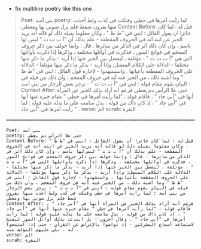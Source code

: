 - fix multiline poetry like this one
>   Poet: بني أسد
>    poetry: لما رأيت أمرها في حطي وفنكت في كذب ولط أخذت منها بقرون شمط فلم يزل صوبي بها ومعطي
    Context Before: قيل له : لما كان جائزا أن يقول القائل : ابني في "ط ظ " ، وكان معلوما بقيله ذلك لو قاله أنه يريد الخبر عن ابنه أنه في الحروف المقطعة - علم بذلك أن "أ ب ت ث " ليس لها باسم ، وإن كان ذلك آثر في الذكر من سائرها . قال : وإنما خولف بين ذكر حروف المعجم في فواتح السور ، فذكرت في أوائلها مختلفة ، وذكرها إذا ذكرت بأوائلها التي هي "أ ب ت ث " ، مؤتلفة ، ليفصل بين الخبر عنها إذا أريد - بذكر ما ذكر منها مختلفا - الدلالة على الكلام المتصل; وإذا أريد - بذكر ما ذكر منها مؤتلفا - الدلالة على الحروف المقطعة بأعيانها . واستشهدوا - لإجازة قول القائل : ابني في "ط ظ " وما أشبه ذلك ، من الخبر عنه أنه في حروف المعجم ، وأن ذلك من قيله في البيان يقوم مقام قوله : ابني في "أ ب ت ث " - برجز بعض الرجاز من بني أسد :
    Context After: حتى علا الرأس دم يغطي فزعم أنه أراد بذلك الخبر عن المرأة أنها في "أبي جاد " ، فأقام قوله : "لما رأيت أمرها في حطي " مقام خبره عنها أنها في "أبي جاد " ، إذ كان ذاك من قوله ، يدل سامعه على ما يدله عليه قوله : لما رأيت أمرها في "أبي جاد " .
    verse: الم
    surah: البقرة

    ================================================================================

    Poet: بني أسد
    poetry: حتى علا الرأس دم يغطي
    Context Before: قيل له : لما كان جائزا أن يقول القائل : ابني في "ط ظ " ، وكان معلوما بقيله ذلك لو قاله أنه يريد الخبر عن ابنه أنه في الحروف المقطعة - علم بذلك أن "أ ب ت ث " ليس لها باسم ، وإن كان ذلك آثر في الذكر من سائرها . قال : وإنما خولف بين ذكر حروف المعجم في فواتح السور ، فذكرت في أوائلها مختلفة ، وذكرها إذا ذكرت بأوائلها التي هي "أ ب ت ث " ، مؤتلفة ، ليفصل بين الخبر عنها إذا أريد - بذكر ما ذكر منها مختلفا - الدلالة على الكلام المتصل; وإذا أريد - بذكر ما ذكر منها مؤتلفا - الدلالة على الحروف المقطعة بأعيانها . واستشهدوا - لإجازة قول القائل : ابني في "ط ظ " وما أشبه ذلك ، من الخبر عنه أنه في حروف المعجم ، وأن ذلك من قيله في البيان يقوم مقام قوله : ابني في "أ ب ت ث " - برجز بعض الرجاز من بني أسد : لما رأيت أمرها في حطي وفنكت في كذب ولط أخذت منها بقرون شمط فلم يزل صوبي بها ومعطي
    Context After: فزعم أنه أراد بذلك الخبر عن المرأة أنها في "أبي جاد " ، فأقام قوله : "لما رأيت أمرها في حطي " مقام خبره عنها أنها في "أبي جاد " ، إذ كان ذاك من قوله ، يدل سامعه على ما يدله عليه قوله : لما رأيت أمرها في "أبي جاد " . وقال آخرون : بل ابتدئت بذلك أوائل السور ليفتح لاستماعه أسماع المشركين - إذ تواصوا بالإعراض عن القرآن - حتى إذا استمعوا له ، تلي عليهم المؤلف منه .
    verse: الم
    surah: البقرة

